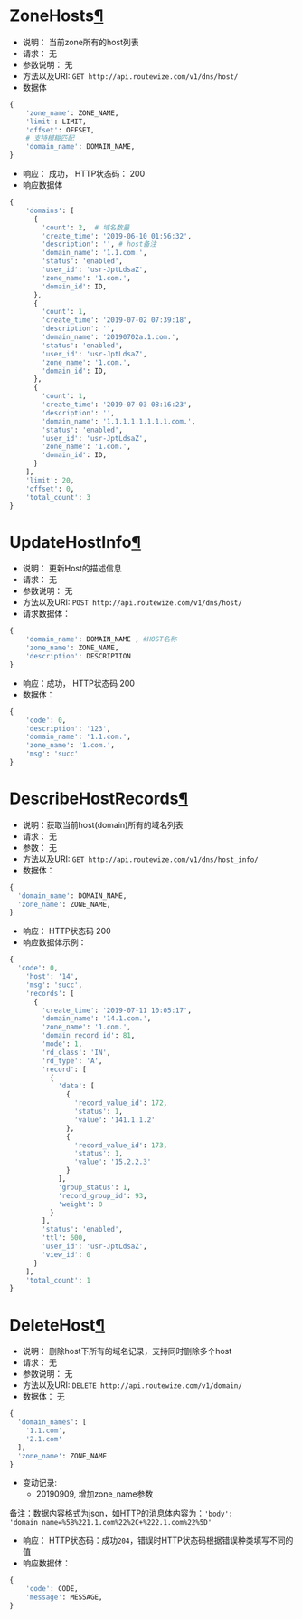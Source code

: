 ---
---

# ZoneHosts[¶](#zonehosts '永久链接至标题')

- 说明： 当前zone所有的host列表
- 请求： 无
- 参数说明： 无
- 方法以及URI: `GET http://api.routewize.com/v1/dns/host/`
- 数据体

```python
{
    'zone_name': ZONE_NAME,
    'limit': LIMIT,
    'offset': OFFSET,
    # 支持模糊匹配
    'domain_name': DOMAIN_NAME,
}
```

- 响应： 成功， HTTP状态码： 200
- 响应数据体

```python
{
    'domains': [
      {
        'count': 2,  # 域名数量
        'create_time': '2019-06-10 01:56:32',
        'description': '', # host备注
        'domain_name': '1.1.com.',
        'status': 'enabled',
        'user_id': 'usr-JptLdsaZ',
        'zone_name': '1.com.',
        'domain_id': ID,
      },
      {
        'count': 1,
        'create_time': '2019-07-02 07:39:18',
        'description': '',
        'domain_name': '20190702a.1.com.',
        'status': 'enabled',
        'user_id': 'usr-JptLdsaZ',
        'zone_name': '1.com.',
        'domain_id': ID,
      },
      {
        'count': 1,
        'create_time': '2019-07-03 08:16:23',
        'description': '',
        'domain_name': '1.1.1.1.1.1.1.1.com.',
        'status': 'enabled',
        'user_id': 'usr-JptLdsaZ',
        'zone_name': '1.com.',
        'domain_id': ID,
      }
    ],
    'limit': 20,
    'offset': 0,
    'total_count': 3
}
```


# UpdateHostInfo[¶](#updatehostinfo '永久链接至标题')

- 说明： 更新Host的描述信息
- 请求： 无
- 参数说明： 无
- 方法以及URI: `POST http://api.routewize.com/v1/dns/host/`
- 请求数据体：

```python
{
    'domain_name': DOMAIN_NAME , #HOST名称
    'zone_name': ZONE_NAME,
    'description': DESCRIPTION
}
```

- 响应：成功， HTTP状态码 200
- 数据体：

```python
{
    'code': 0,
    'description': '123',
    'domain_name': '1.1.com.',
    'zone_name': '1.com.',
    'msg': 'succ'
}
```


# DescribeHostRecords[¶](#describehostrecords '永久链接至标题')

- 说明：获取当前host(domain)所有的域名列表
- 请求： 无
- 参数： 无
- 方法以及URI: `GET http://api.routewize.com/v1/dns/host_info/`
- 数据体：
  
```python
{
  'domain_name': DOMAIN_NAME,
  'zone_name': ZONE_NAME,
}
```

- 响应： HTTP状态码 200
- 响应数据体示例：

```python
{
  'code': 0,
    'host': '14',
    'msg': 'succ',
    'records': [
      {
        'create_time': '2019-07-11 10:05:17',
        'domain_name': '14.1.com.',
        'zone_name': '1.com.',
        'domain_record_id': 81,
        'mode': 1,
        'rd_class': 'IN',
        'rd_type': 'A',
        'record': [
          {
            'data': [
              {
                'record_value_id': 172,
                'status': 1,
                'value': '141.1.1.2'
              },
              {
                'record_value_id': 173,
                'status': 1,
                'value': '15.2.2.3'
              }
            ],
            'group_status': 1,
            'record_group_id': 93,
            'weight': 0
          }
        ],
        'status': 'enabled',
        'ttl': 600,
        'user_id': 'usr-JptLdsaZ',
        'view_id': 0
      }
    ],
    'total_count': 1
}
```


# DeleteHost[¶](#deletehost '永久链接至标题')

- 说明： 删除host下所有的域名记录，支持同时删除多个host
- 请求： 无
- 参数说明： 无
- 方法以及URI: `DELETE http://api.routewize.com/v1/domain/`
- 数据体： 无

```python
{
  'domain_names': [
    '1.1.com',
    '2.1.com'
  ],
  'zone_name': ZONE_NAME
}
```
- 变动记录:
    - 20190909, 增加zone_name参数

备注：数据内容格式为json，如HTTP的消息体内容为：`'body': 'domain_name=%5B%221.1.com%22%2C+%222.1.com%22%5D'`

- 响应： HTTP状态码：成功`204`，错误时HTTP状态码根据错误种类填写不同的值 
- 响应数据体：
  
```python
{
    'code': CODE,
    'message': MESSAGE,
}
```

